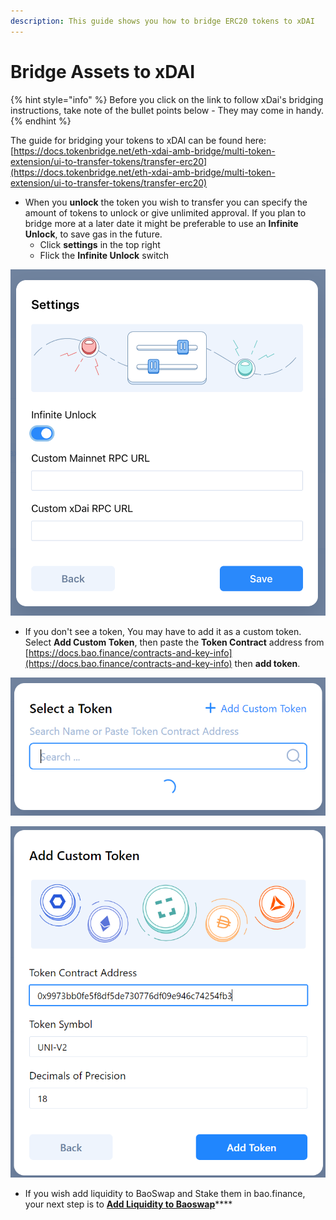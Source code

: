```yaml
---
description: This guide shows you how to bridge ERC20 tokens to xDAI
---
```


# Bridge Assets to xDAI

{% hint style="info" %}
Before you click on the link to follow xDai's bridging instructions, take note of the bullet points below - They may come in handy.
{% endhint %}

The guide for bridging your tokens to xDAI can be found here: [https://docs.tokenbridge.net/eth-xdai-amb-bridge/multi-token-extension/ui-to-transfer-tokens/transfer-erc20](https://docs.tokenbridge.net/eth-xdai-amb-bridge/multi-token-extension/ui-to-transfer-tokens/transfer-erc20)

* When you **unlock** the token you wish to transfer you can specify the amount of tokens to unlock or give unlimited approval. If you plan to bridge more at a later date it might be preferable to use an **Infinite Unlock**, to save gas in the future.&#x20;
  * Click **settings** in the top right
  * Flick the **Infinite Unlock** switch

![](<../../.gitbook/assets/image (26).png>)

* If you don't see a token, You may have to add it as a custom token. Select **Add Custom Token**, then paste the **Token Contract** address from [https://docs.bao.finance/contracts-and-key-info](https://docs.bao.finance/contracts-and-key-info) then **add token**.



![](<../../.gitbook/assets/image (50).png>)

![](<../../.gitbook/assets/image (82).png>)

* If you wish add liquidity to BaoSwap and Stake them in bao.finance, your next step is to [**Add Liquidity to Baoswap**](add-liquidity-to-baoswap.md)****

